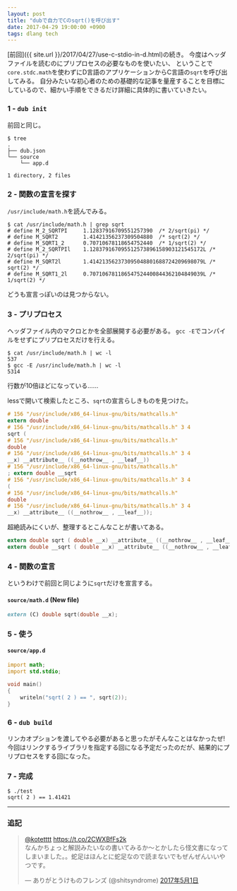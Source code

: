 ```yaml
---
layout: post
title: "dubで自力でCのsqrt()を呼び出す"
date: 2017-04-29 19:00:00 +0900
tags: dlang tech
---
```


[前回]({{ site.url }}/2017/04/27/use-c-stdio-in-d.html)の続き。
今度はヘッダファイルを読むのにプリプロセスの必要なものを使いたい、
ということで`core.stdc.math`を使わずにD言語のアプリケーションからC言語の`sqrt`を呼び出してみる。
自分みたいな初心者のための基礎的な記事を量産することを目標にしているので、細かい手順をできるだけ詳細に具体的に書いていきたい。

### 1 - `dub init`

前回と同じ。

```console
$ tree
.
├── dub.json
└── source
    └── app.d

1 directory, 2 files
```

### 2 - 関数の宣言を探す

`/usr/include/math.h`を読んでみる。

```console
$ cat /usr/include/math.h | grep sqrt
# define M_2_SQRTPI     1.12837916709551257390  /* 2/sqrt(pi) */
# define M_SQRT2        1.41421356237309504880  /* sqrt(2) */
# define M_SQRT1_2      0.70710678118654752440  /* 1/sqrt(2) */
# define M_2_SQRTPIl    1.128379167095512573896158903121545172L /* 2/sqrt(pi) */
# define M_SQRT2l       1.414213562373095048801688724209698079L /* sqrt(2) */
# define M_SQRT1_2l     0.707106781186547524400844362104849039L /* 1/sqrt(2) */
```

どうも宣言っぽいのは見つからない。

### 3 - プリプロセス

ヘッダファイル内のマクロとかを全部展開する必要がある。
`gcc -E`でコンパイルをせずにプリプロセスだけを行える。

```console
$ cat /usr/include/math.h | wc -l
537
$ gcc -E /usr/include/math.h | wc -l
5314
```

行数が10倍ほどになっている……

lessで開いて検索したところ、`sqrt`の宣言らしきものを見つけた。

```c
# 156 "/usr/include/x86_64-linux-gnu/bits/mathcalls.h"
extern double
# 156 "/usr/include/x86_64-linux-gnu/bits/mathcalls.h" 3 4
sqrt (
# 156 "/usr/include/x86_64-linux-gnu/bits/mathcalls.h"
double
# 156 "/usr/include/x86_64-linux-gnu/bits/mathcalls.h" 3 4
__x) __attribute__ ((__nothrow__ , __leaf__))
# 156 "/usr/include/x86_64-linux-gnu/bits/mathcalls.h"
; extern double __sqrt
# 156 "/usr/include/x86_64-linux-gnu/bits/mathcalls.h" 3 4
(
# 156 "/usr/include/x86_64-linux-gnu/bits/mathcalls.h"
double
# 156 "/usr/include/x86_64-linux-gnu/bits/mathcalls.h" 3 4
__x) __attribute__ ((__nothrow__ , __leaf__));
```

超絶読みにくいが、整理するとこんなことが書いてある。

```c
extern double sqrt ( double __x) __attribute__ ((__nothrow__ , __leaf__));
extern double __sqrt ( double __x) __attribute__ ((__nothrow__ , __leaf__));
```

### 4 - 関数の宣言

というわけで前回と同じように`sqrt`だけを宣言する。

#### `source/math.d` (New file)

```d
extern (C) double sqrt(double __x);
```

### 5 - 使う

#### `source/app.d`

```d
import math;
import std.stdio;

void main()
{
	writeln("sqrt( 2 ) == ", sqrt(2));
}
```

### 6 - `dub build`

リンカオプションを渡してやる必要があると思ったがそんなことはなかったぜ!
今回はリンクするライブラリを指定する回になる予定だったのだが、結果的にプリプロセスをする回になった。

### 7 - 完成

```console
$ ./test
sqrt( 2 ) == 1.41421
```

---

### 追記

<blockquote class="twitter-tweet" data-lang="ja"><p lang="ja" dir="ltr"><a href="https://twitter.com/kotetttt">@kotetttt</a> <a href="https://t.co/2CWXBfFs2k">https://t.co/2CWXBfFs2k</a><br>なんかちょっと解説みたいなの書いてみるか〜とかしたら怪文書になってしまいました。。蛇足はほんとに蛇足なので読まないでもぜんぜんいいやつです。</p>&mdash; ありがとうけものフレンズ (@shitsyndrome) <a href="https://twitter.com/shitsyndrome/status/859101734173458433">2017年5月1日</a></blockquote>
<script async src="//platform.twitter.com/widgets.js" charset="utf-8"></script>